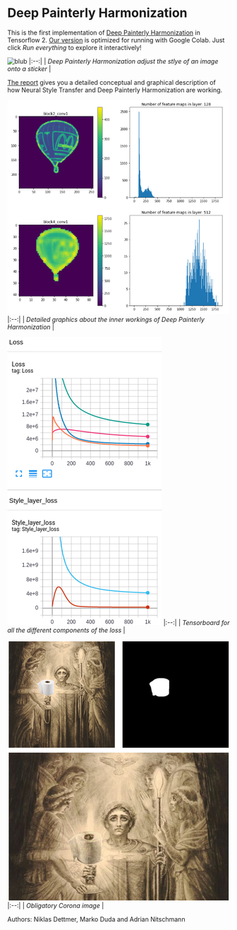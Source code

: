 # Deep Painterly Harmonization
This is the first implementation of [Deep Painterly Harmonization](https://arxiv.org/abs/1804.03189) in Tensorflow 2. [Our version](https://github.com/drduda/DeepPainterlyHarmonization/blob/master/Model_of_Deep_Painterly_Harmonization.ipynb) is optimized for running with Google Colab. Just click *Run everything* to explore it interactively!  

![blub](https://content.spiceworksstatic.com/service.community/p/post_images/0000339009/5c1652fa/attached_image/Spiceworks.jpg)
|:--:| 
| *Deep Painterly Harmonization adjust the stlye of an image onto a sticker* |

[The report](https://github.com/drduda/DeepPainterlyHarmonization/blob/master/Report%20of%20Deep%20Painterly%20Harmonization.ipynb) gives you a detailed conceptual and graphical description of how Neural Style Transfer and Deep Painterly Harmonization are working. 

![blub1](https://github.com/drduda/DeepPainterlyHarmonization/blob/master/images/detailed_graphics.png)
|:--:| 
| *Detailed graphics about the inner workings of Deep Painterly Harmonization* |

![blub2](https://github.com/drduda/DeepPainterlyHarmonization/blob/master/images/tensorboard.png)
|:--:| 
| *Tensorboard for all the different components of the loss* |

![blub2](https://github.com/drduda/DeepPainterlyHarmonization/blob/master/images/obligatory_corona_image.png)
|:--:| 
| *Obligatory Corona image* |


Authors: Niklas Dettmer, Marko Duda and Adrian Nitschmann
